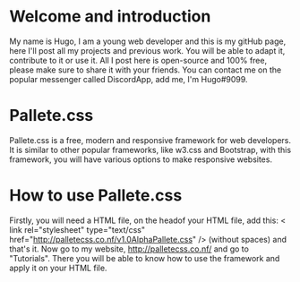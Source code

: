 # Welcome and introduction
My name is Hugo, I am a young web developer and this is my gitHub page, here I'll post all my projects and previous work. You will be able to adapt it, contribute to it or use it. All I post here is open-source and 100% free, please make sure to share it with your friends.
You can contact me on the popular messenger called DiscordApp, add me, I'm Hugo#9099. 
# Pallete.css
Pallete.css is a free, modern and responsive framework for web developers. It is similar to other popular frameworks, like w3.css and Bootstrap, with this framework, you will have various options to make responsive websites. 
# How to use Pallete.css
Firstly, you will need a HTML file, on the headof your HTML file, add this: < link rel="stylesheet" type="text/css" href="http://palletecss.co.nf/v1.0AlphaPallete.css" /> (without spaces) and that's it. Now go to my website, http://palletecss.co.nf/ and go to "Tutorials". There you will be able to know how to use the framework and apply it on your HTML file.
